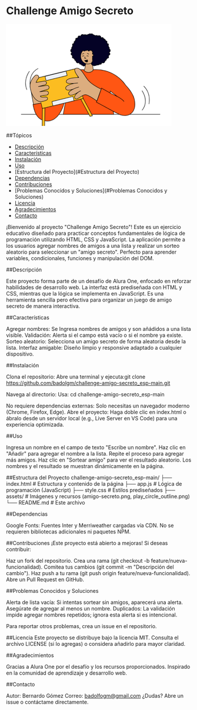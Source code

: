 # Challenge Amigo Secreto

![Amigo Secreto](assets/amigo-secreto.png)

##Tópicos
- [Descripción](#Descripción)
- [Características](#Características)
- [Instalación](#Instalación)
- [Uso](#Uso)
- [Estructura del Proyecto](#Estructura del Proyecto)
- [Dependencias](#Dependencias)
- [Contribuciones](#Contribuciones)
- [Problemas Conocidos y Soluciones](#Problemas Conocidos y Soluciones)
- [Licencia](#Licencia)
- [Agradecimientos](#Agradecimientos)
- [Contacto](#Contacto)



¡Bienvenido al proyecto "Challenge Amigo Secreto"! Este es un ejercicio educativo diseñado para practicar conceptos fundamentales de lógica de programación utilizando HTML, CSS y JavaScript. La aplicación permite a los usuarios agregar nombres de amigos a una lista y realizar un sorteo aleatorio para seleccionar un "amigo secreto". Perfecto para aprender variables, condicionales, funciones y manipulación del DOM.

##Descripción

Este proyecto forma parte de un desafío de Alura One, enfocado en reforzar habilidades de desarrollo web. La interfaz está prediseñada con HTML y CSS, mientras que la lógica se implementa en JavaScript. Es una herramienta sencilla pero efectiva para organizar un juego de amigo secreto de manera interactiva.

##Características

Agregar nombres: Se Ingresa nombres de amigos y son añádidos  a una lista visible.
Validación: Alerta si el campo está vacío o si el nombre ya existe.
Sorteo aleatorio: Selecciona un amigo secreto de forma aleatoria desde la lista.
Interfaz amigable: Diseño limpio y responsive adaptado a cualquier dispositivo.


##Instalación

Clona el repositorio:
Abre una terminal y ejecuta:git clone https://github.com/badolgm/challenge-amigo-secreto_esp-main.git


Navega al directorio:
Usa:  cd challenge-amigo-secreto_esp-main


No requiere dependencias externas: Solo necesitas un navegador moderno (Chrome, Firefox, Edge).
Abre el proyecto:
Haga doble clic en index.html o ábralo desde un servidor local (e.g., Live Server en VS Code) para una experiencia optimizada.


##Uso

Ingresa un nombre en el campo de texto "Escribe un nombre".
Haz clic en "Añadir" para agregar el nombre a la lista.
Repite el proceso para agregar más amigos.
Haz clic en "Sortear amigo" para ver el resultado aleatorio.
Los nombres y el resultado se muestran dinámicamente en la página.


##Estructura del Proyecto
challenge-amigo-secreto_esp-main/
├── index.html         # Estructura y contenido de la página
├── app.js            # Lógica de programación (JavaScript)
├── style.css         # Estilos prediseñados
├── assets/           # Imágenes y recursos (amigo-secreto.png, play_circle_outline.png)
└── README.md         # Este archivo


##Dependencias

Google Fonts: Fuentes Inter y Merriweather cargadas vía CDN.
No se requieren bibliotecas adicionales ni paquetes NPM.


##Contribuciones
¡Este proyecto está abierto a mejoras! Si deseas contribuir:

Haz un fork del repositorio.
Crea una rama (git checkout -b feature/nueva-funcionalidad).
Comitea tus cambios (git commit -m "Descripción del cambio").
Haz push a tu rama (git push origin feature/nueva-funcionalidad).
Abre un Pull Request en GitHub.


##Problemas Conocidos y Soluciones

Alerta de lista vacía: Si intentas sortear sin amigos, aparecerá una alerta. Asegúrate de agregar al menos un nombre.
Duplicados: La validación impide agregar nombres repetidos; ignora esta alerta si es intencional.

Para reportar otros problemas, crea un issue en el repositorio.

##Licencia
Este proyecto se distribuye bajo la licencia MIT. Consulta el archivo LICENSE (si lo agregas) o considera añadirlo para mayor claridad.

##Agradecimientos

Gracias a Alura One por el desafío y los recursos proporcionados.
Inspirado en la comunidad de aprendizaje y desarrollo web.


##Contacto

Autor: Bernardo Gómez 
Correo: badolfogm@gmail.com 
¿Dudas? Abre un issue o contáctame directamente.
